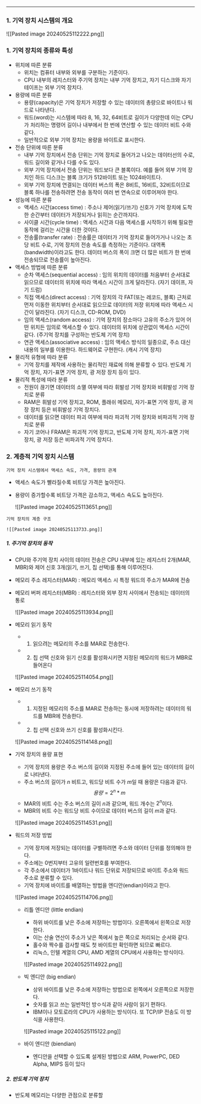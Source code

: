 
---
### 1. 기억 장치 시스템의 개요

![[Pasted image 20240525112222.png]]
### 1. 기억 장치의 종류와 특성
- 위치에 따른 분류
	- 위치는 컴퓨터 내부와 외부를 구분하는 기준이다.
	- CPU 내부의 레지스터와 주기억 장치는 내부 기억 장치고, 자기 디스크와 자기 테이프는 외부 기억 장치다.
- 용량에 따른 분류
	- 용량(capacity)은 기억 장치가 저장할 수 있는 데이터의 총량으로 바이트나 워드로 나타낸다.
	- 워드(word)는 시스템에 따라 8, 16, 32, 64비트로 길이가 다양한데 이는 CPU가 처리하는 명령어 길이나 내부에서 한 번에 연산할 수 있는 데이터 비트 수와 같다.
	- 일반적으로 외부 기억 장치는 용량을 바이트로 표시한다.
- 전송 단위에 따른 분류
	- 내부 기억 장치에서 전송 단위는 기억 장치로 들어가고 나오는 데이터선의 수로, 워드 길이와 같거나 다를 수도 있다.
	- 외부 기억 장치에서 전송 단위는 워드보다 큰 블록이다. 예를 들어 외부 기억 장치인 하드 디스크는 블록 크기가 512바이트 또는 1024바이트다.
	- 외부 기억 장치에 연결되는 데이터 버스의 폭은 8비트, 16비트, 32비트이므로 블록 하나를 전송하려면 전송 동작이 여러 번 연속으로 이루어져야 한다.
- 성능에 따른 분류
	- 액세스 시간(access time) : 주소나 제어(읽기/쓰기) 신호가 기억 장치에 도착한 순간부터 데이터가 저장되거나 읽히는 순간까지다.
	- 사이클 시간(cycle time) : 액세스 시간과 다음 액세스를 시작하기 위해 필요한 동작에 걸리는 시간을 더한 것이다.
	- 전송률(transfer rate) : 전송률은 데이터가 기억 장치로 들어가거나 나오는 초당 비트 수로, 기억 장치의 전송 속도를 측정하는 기준이다. 대역폭(bandwidth)이라고도 한다. 데이터 버스의 폭이 크면 더 많은 비트가 한 번에 전송되므로 전송률이 높아진다.
- 액세스 방법에 따른 분류
	- 순차 액세스(sequential access) : 임의 위치의 데이터를 처음부터 순서대로 읽으므로 데이터의 위치에 따라 액세스 시간이 크게 달라진다. (자기 데이프, 자기 드럼)
	- 직접 액세스(direct access) : 기억 장치의 각 FAT(또는 레코드, 블록) 근처로 먼저 이동한 위치부터 순서대로 읽으므로 데이터의 저장 위치에 따라 액세스 시간이 달라진다. (자기 디스크, CD-ROM, DVD)
	- 임의 액세스(random access) : 기억 장치의 장소마다 고유의 주소가 있어 어떤 위치든 임의로 액세스할 수 있다. 데이터의 위치에 상관없이 액세스 시간이 같다. (주기억 장치를 구성하는 반도체 기억 장치)
	- 연관 액세스(associative access) : 임의 액세스 방식의 일종으로, 주소 대신 내용의 일부를 이용한다. 하드웨어로 구현한다. (캐시 기억 장치)
- 물리적 유형에 따라 분류
	- 기억 장치를 제작에 사용하는 물리적인 재료에 의해 분류할 수 있다. 반도체 기억 장치, 자기-표면 기억 장치, 광 저장 장치 등이 있다.
- 물리적 특성에 따라 분류
	- 전원이 끊기면 데이터의 소멸 여부에 따라 휘발성 기억 장치와 비휘발성 기억 장치로 분류
	- RAM은 휘발성 기억 장치고, ROM, 플래쉬 메모리, 자기-표면 기억 장치, 광 저장 장치 등은 비휘발성 기억 장치다.
	- 데이터를 읽으면 데이터 파괴 여부에 따라 파괴적 기억 장치와 비파괴적 기억 장치로 분류
	- 자기 코어나 FRAM은 파괴적 기억 장치고, 반도체 기억 장치, 자기-표면 기억 장치, 광 저장 등은 비파괴적 기억 장치다.

### 2. 계층적 기억 장치 시스템
`기억 장치 시스템에서 액세스 속도, 가격, 용량의 관계`
- 액세스 속도가 빨라질수록 비트당 가격은 높아진다.
- 용량이 증가할수록 비트당 가격은 감소하고, 액세스 속도도 높아진다.

	![[Pasted image 20240525113651.png]]

`기억 장치의 계층 구조`

	![[Pasted image 20240525113733.png]]

##### 1. 주기억 장치의 동작
- CPU와 주기억 장치 사이의 데이터 전송은 CPU 내부에 있는 레지스터 2개(MAR, MBR)와 제어 신호 3개(읽기, 쓰기, 칩 선택)를 통해 이루어진다.
- 메모리 주소 레지스터(MAR) : 메모리 액세스 시 특정 워드의 주소가 MAR에 전송
- 메모리 버퍼 레지스터(MBR) : 레지스터와 외부 장치 사이에서 전송되는 데이터의 통로

	![[Pasted image 20240525113934.png]]
- 메모리 읽기 동작
	- 1. 읽으려는 메모리의 주소를 MAR로 전송한다.
	- 2. 칩 선택 신호와 읽기 신호를 활성화시키면 지정된 메모리의 워드가 MBR로 들어온다

	![[Pasted image 20240525114054.png]]
- 메모리 쓰기 동작
	- 1. 지정된 메모리의 주소를 MAR로 전송하는 동시에 저장하려는 데이터의 워드를 MBR에 전송한다.
	- 2. 칩 선택 신호와 쓰기 신호를 활성화시킨다.

	![[Pasted image 20240525114148.png]]
- 기억 장치의 용량 표현
	- 기억 장치의 용량은 주소 버스의 길이와 지정된 주소에 들어 있는 데이터의 길이로 나타낸다.
	- 주소 버스의 길이가 $n$ 비트고, 워드당 비트 수가 $m$일 때 용량은 다음과 같다.$$용량 = 2^{n}*m$$
	- MAR의 비트 수는 주소 버스의 길이 $n$과 같으며, 워드 개수는 $2^{n}$이다.
	- MBR의 비트 수는 워드당 비트 수이므로 데이터 버스의 길이 $m$과 같다.
	
	![[Pasted image 20240525114531.png]]
- 워드의 저장 방법
	- 기억 장치에 저장되는 데이터를 구별하려면 주소와 데이터 단위를 정의해야 한다.
	- 주소에는 0번지부터 고유의 일련번호를 부여한다.
	- 각 주소에서 데이터가 1바이트나 워드 단위로 저장되므로 바이트 주소와 워드 주소로 분류할 수 있다.
	- 기억 장치에 바이트를 배열하는 방법을 엔디안(endian)이라고 한다.
	
	![[Pasted image 20240525114706.png]]
	- 리틀 엔디안 (little endian)
		- 하위 바이트를 낮은 주소에 저장하는 방법이다. 오른쪽에서 왼쪽으로 저장한다.
		- 이는 산술 연산이 주소가 낮은 쪽에서 높은 쪽으로 처리되는 순서와 같다.
		- 홀수와 짝수를 검사할 때도 첫 바이트만 확인하면 되므로 빠르다.
		- 리눅스, 인텔 계열의 CPU, AMD 계열의 CPU에서 사용하는 방식이다.
		
		![[Pasted image 20240525114922.png]]
	- 빅 엔디안 (big endian)
		- 상위 바이트를 낮은 주소에 저장하는 방법으로 왼쪽에서 오른쪽으로 저장한다.
		- 숫자를 읽고 쓰는 일반적인 방ㅇ식과 같아 사람이 읽기 편하다.
		- IBM이나 모토로라의 CPU가 사용하는 방식이다. 또 TCP/IP 전송도 이 방식을 사용한다.
		
		![[Pasted image 20240525115122.png]]
	- 바이 엔디안 (biendian)
		- 엔디안을 선택할 수 있도록 설계된 방법으로 ARM, PowerPC, DED Alpha, MIPS 등이 있다

##### 2. 반도체 기억 장치
- 반도체 메모리는 다양한 관점으로 분류할
